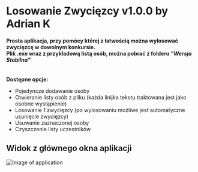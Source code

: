 <h1> Losowanie Zwycięzcy v1.0.0 by Adrian K </h1>

<h4> Prosta aplikacja, przy pomócy której z łatwością można wylosować zwycięzcę w dowolnym konkursie. 
<br> Plik .exe wraz z przykładową listą osób, można pobrać z folderu 
<i> "Wersja Stabilna" </i>  </h4>

<br>

<b>
Dostępne opcje:
</b>

* Pojedyncze dodawanie osoby
* Otwieranie listy osób z pliku (każda linijka tekstu traktowana jest jako osobne wystąpienie)
* Losowanie 1 zwycięzcy (po wylosowaniu możliwe jest automatyczne usunięcie zwycięzcy)
* Usuwanie zaznaczonej osoby
* Czyszczenie listy uczestników


<h2> Widok z głównego okna aplikacji </h2>

<p align="center">
  
![Image of application](https://i.imgur.com/WdpRe0k.png) 
</p>
